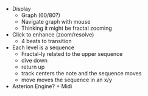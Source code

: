 - Display
  - Graph (60/80?)
  - Navigate graph with mouse
  - Thinking it might be fractal zooming
- Click to enhance (zoom/resolve)
  - 4 beats to transition
- Each level is a sequence
  - Fractal-ly related to the upper sequence
  - dive down
  - return up
  - track centers the note and the sequence moves
  - move moves the sequence in an x/y
- Asterion Engine? + Midi